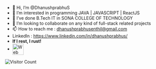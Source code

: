 - 👋 Hi, I’m @DhanushprabhuS
- 👀 I’m interested in programming JAVA | JAVASCRIPT | ReactJS
- 🌱 I’ve done B.Tech IT in SONA COLLEGE OF TECHNOLOGY
- 💞️ I’m looking to collaborate on any kind of full-stack related projects
- 📫 How to reach me : dhanushprabhusenthil@gmail.com
- LinkedIn : https://www.linkedin.com/in/dhanushprabhus/
- **If I rest, I rust!**
-  <img align=center src="https://user-images.githubusercontent.com/26017543/213364962-e9e6b262-0dc8-4cca-9914-7f336340e26d.png" alt="Web" width="36" height="36" />
![Visitor Count](https://profile-counter.glitch.me/{DhanushPrabhuS}/count.svg) 

<!---
DhanushprabhuS/DhanushprabhuS is a ✨ special ✨ repository because its `README.md` (this file) appears on your GitHub profile.
You can click the Preview link to take a look at your changes.
--->
